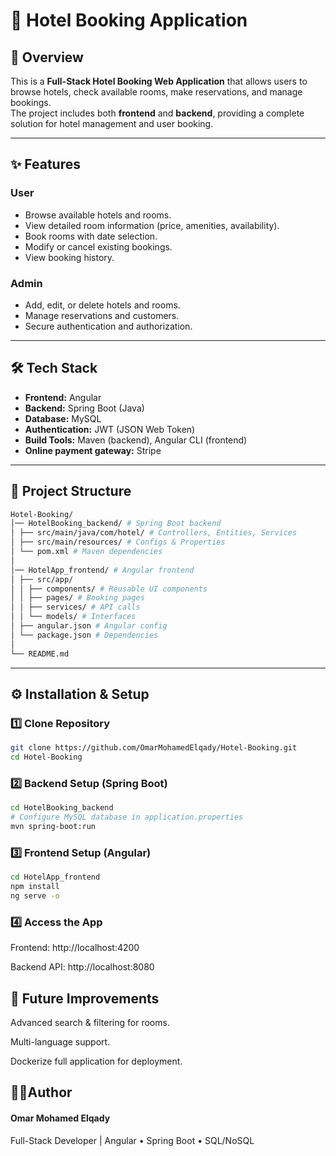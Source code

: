 # 🏨 Hotel Booking Application

## 📌 Overview
This is a **Full-Stack Hotel Booking Web Application** that allows users to browse hotels, check available rooms, make reservations, and manage bookings.  
The project includes both **frontend** and **backend**, providing a complete solution for hotel management and user booking.

---

## ✨ Features

### User
- Browse available hotels and rooms.
- View detailed room information (price, amenities, availability).
- Book rooms with date selection.
- Modify or cancel existing bookings.
- View booking history.

### Admin
- Add, edit, or delete hotels and rooms.
- Manage reservations and customers.
- Secure authentication and authorization.

---

## 🛠 Tech Stack
- **Frontend:** Angular  
- **Backend:** Spring Boot (Java)  
- **Database:** MySQL  
- **Authentication:** JWT (JSON Web Token)  
- **Build Tools:** Maven (backend), Angular CLI (frontend)
- **Online payment gateway:** Stripe
---

## 📂 Project Structure
```bash
Hotel-Booking/
│── HotelBooking_backend/ # Spring Boot backend
│ ├── src/main/java/com/hotel/ # Controllers, Entities, Services
│ ├── src/main/resources/ # Configs & Properties
│ └── pom.xml # Maven dependencies
│
│── HotelApp_frontend/ # Angular frontend
│ ├── src/app/
│ │ ├── components/ # Reusable UI components
│ │ ├── pages/ # Booking pages
│ │ ├── services/ # API calls
│ │ └── models/ # Interfaces
│ ├── angular.json # Angular config
│ └── package.json # Dependencies
│
└── README.md
```

---

## ⚙️ Installation & Setup

### 1️⃣ Clone Repository
```bash
git clone https://github.com/OmarMohamedElqady/Hotel-Booking.git
cd Hotel-Booking
```

### 2️⃣ Backend Setup (Spring Boot)
```bash
cd HotelBooking_backend
# Configure MySQL database in application.properties
mvn spring-boot:run
```
### 3️⃣ Frontend Setup (Angular)
```bash
cd HotelApp_frontend
npm install
ng serve -o
```

### 4️⃣ Access the App

Frontend: http://localhost:4200

Backend API: http://localhost:8080


## 🚀 Future Improvements

Advanced search & filtering for rooms.

Multi-language support.

Dockerize full application for deployment.

## 👨‍💻Author

#### Omar Mohamed Elqady
Full-Stack Developer | Angular • Spring Boot • SQL/NoSQL


